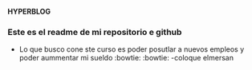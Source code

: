 **HYPERBLOG**
### Este es el readme de mi repositorio e github

- Lo que busco cone ste curso es poder posutlar a nuevos empleos y poder aummentar mi sueldo :bowtie: :bowtie:
-coloque elmersan